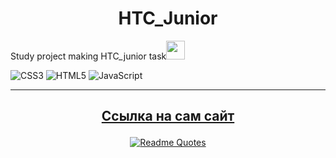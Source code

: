 # <h1 align=center>HTC_Junior</h1>
 Study project making HTC_junior task<img src="https://media.giphy.com/media/WUlplcMpOCEmTGBtBW/giphy.gif" width="30px"><br>

 ![CSS3](https://img.shields.io/badge/css3-%231572B6.svg?style=for-the-badge&logo=css3&logoColor=white)
 ![HTML5](https://img.shields.io/badge/html5-%23E34F26.svg?style=for-the-badge&logo=html5&logoColor=white)
 ![JavaScript](https://img.shields.io/badge/javascript-%23323330.svg?style=for-the-badge&logo=javascript&logoColor=%23F7DF1E)
 ___
 ## <p align=center><a href="https://newera2084.github.io/HTC_Junior/">Ссылка на сам сайт</a></p>

[<p align=center>![Readme Quotes](https://quotes-github-readme.vercel.app/api?type=vertical&theme=nord&quote=Умный+человек+решит+проблему.+Глупый+её+избежит.&author=Альберт+Эйнштейн)</p>](https://github.com/piyushsuthar/github-readme-quotes)
